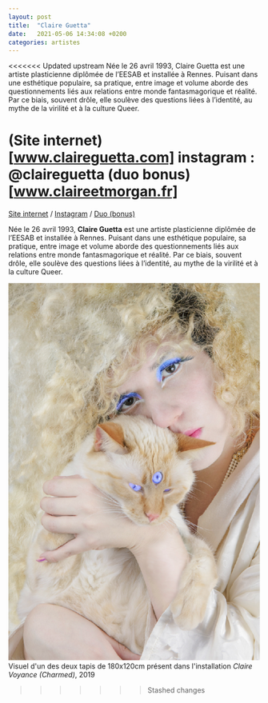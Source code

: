 ```yaml
---
layout: post
title:  "Claire Guetta"
date:   2021-05-06 14:34:08 +0200
categories: artistes
---
```

<<<<<<< Updated upstream
Née le 26 avril 1993, Claire Guetta est une artiste plasticienne diplômée de l’EESAB et installée à Rennes. Puisant dans une esthétique populaire, sa pratique, entre image et volume aborde des questionnements liés aux relations entre monde fantasmagorique et réalité. Par ce biais, souvent drôle, elle soulève des questions liées à l’identité, au mythe de la virilité et à la culture Queer.  

(Site internet)[www.claireguetta.com]
instagram : @claireguetta
(duo bonus)[www.claireetmorgan.fr]
=======
[Site internet](www.claireguetta.com) / [Instagram](https://www.instagram.com/claireguetta/) / [Duo (bonus)](www.claireetmorgan.fr)

Née le 26 avril 1993, **Claire Guetta** est une artiste plasticienne diplômée de l’EESAB et installée à Rennes. Puisant dans une esthétique populaire, sa pratique, entre image et volume aborde des questionnements liés aux relations entre monde fantasmagorique et réalité. Par ce biais, souvent drôle, elle soulève des questions liées à l’identité, au mythe de la virilité et à la culture Queer.

![visuel d'un des deux tapis de 180x120cm présent dans l'installation Claire Voyance (Charmed), 2019](/imgs/cguetta.png)
Visuel d'un des deux tapis de 180x120cm présent dans l'installation *Claire Voyance (Charmed)*, 2019
>>>>>>> Stashed changes
